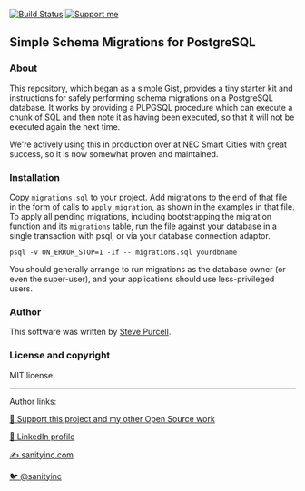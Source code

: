[![Build Status](https://travis-ci.org/purcell/postgresql-migrations.svg?branch=master)](https://travis-ci.org/purcell/postgresql-migrations)
<a href="https://www.patreon.com/sanityinc"><img alt="Support me" src="https://img.shields.io/badge/Support%20Me-%F0%9F%92%97-ff69b4.svg"></a>

## Simple Schema Migrations for PostgreSQL

### About

This repository, which began as a simple Gist, provides a tiny starter
kit and instructions for safely performing schema migrations on a
PostgreSQL database. It works by providing a PLPGSQL procedure which
can execute a chunk of SQL and then note it as having been executed,
so that it will not be executed again the next time.

We're actively using this in production over at NEC Smart Cities with
great success, so it is now somewhat proven and maintained.

### Installation

Copy `migrations.sql` to your project. Add migrations to the end of
that file in the form of calls to `apply_migration`, as shown in the
examples in that file. To apply all pending migrations, including
bootstrapping the migration function and its `migrations` table, run
the file against your database in a single transaction with psql, or
via your database connection adaptor.

```
psql -v ON_ERROR_STOP=1 -1f -- migrations.sql yourdbname
```

You should generally arrange to run migrations as the database owner
(or even the super-user), and your applications should use
less-privileged users.

### Author

This software was written by
[Steve Purcell](https://github.com/purcell).

### License and copyright

MIT license.

<hr>

Author links:

[💝 Support this project and my other Open Source work](https://www.patreon.com/sanityinc)

[💼 LinkedIn profile](https://uk.linkedin.com/in/stevepurcell)

[✍ sanityinc.com](http://www.sanityinc.com/)

[🐦 @sanityinc](https://twitter.com/sanityinc)
